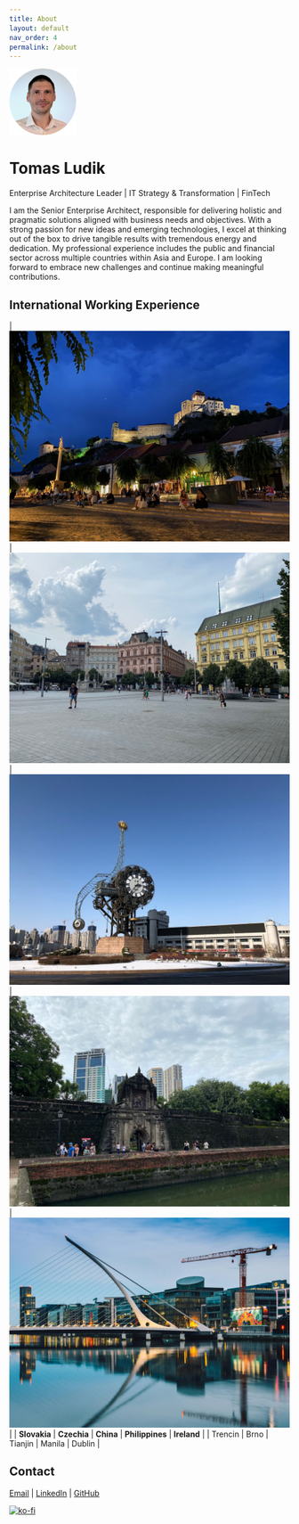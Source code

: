 ```yaml
---
title: About
layout: default
nav_order: 4
permalink: /about
---
```


<img src="/images/tomas_ludik2.png" width="120">

# Tomas Ludik

Enterprise Architecture Leader &#124; IT Strategy & Transformation &#124; FinTech

I am the Senior Enterprise Architect, responsible for delivering holistic and pragmatic solutions aligned with business needs and objectives. With a strong passion for new ideas and emerging technologies, I excel at thinking out of the box to drive tangible results with tremendous energy and dedication. My professional experience includes the public and financial sector across multiple countries within Asia and Europe. I am looking forward to embrace new challenges and continue making meaningful contributions.

## International Working Experience

| ![Trencin](/images/Trencin.jpeg) | ![Brno](/images/Brno.jpeg)  | ![Tianjin](/images/Tianjin.jpeg) | ![Manila](/images/Manila.jpeg) | ![Dublin](/images/Dublin.jpeg) |
| **Slovakia** | **Czechia** | **China** | **Philippines** | **Ireland** |
| Trencin | Brno | Tianjin | Manila | Dublin |

## Contact

[Email](mailto:tomas.ludik@gmail.com) &#124; [LinkedIn](https://www.linkedin.com/in/tomasludik)  &#124; [GitHub](https://github.com/tomasludik)

[![ko-fi](https://ko-fi.com/img/githubbutton_sm.svg)](https://ko-fi.com/X8X01E31KF)